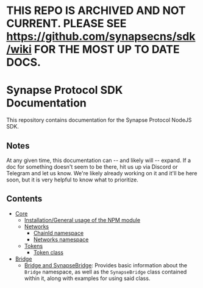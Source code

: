 # THIS REPO IS ARCHIVED AND NOT CURRENT. PLEASE SEE https://github.com/synapsecns/sdk/wiki FOR THE MOST UP TO DATE DOCS.

# Synapse Protocol SDK Documentation

This repository contains documentation for the Synapse Protocol NodeJS SDK.

## Notes

At any given time, this documentation can -- and likely will -- expand. If a doc for something doesn't seem to be there,
hit us up via Discord or Telegram and let us know. We're likely already working on it and it'll be here soon, but 
it is very helpful to know what to prioritize. 

## Contents

- [Core](./core)
  - [Installation/General usage of the NPM module](./core/installation/Installation.md)
  - [Networks](./core/networks)
    - [ChainId namespace](./core/networks/ChainId.md)
    - [Networks namespace](./core/networks/Networks.md)
  - [Tokens](./core/tokens)
    - [Token class](./core/tokens/Token.md)
- [Bridge](./bridge)
  - [Bridge and SynapseBridge](./bridge/Bridge.md): Provides basic information about the `Bridge` namespace, 
  as well as the `SynapseBridge` class contained within it, along with examples for using said class.
